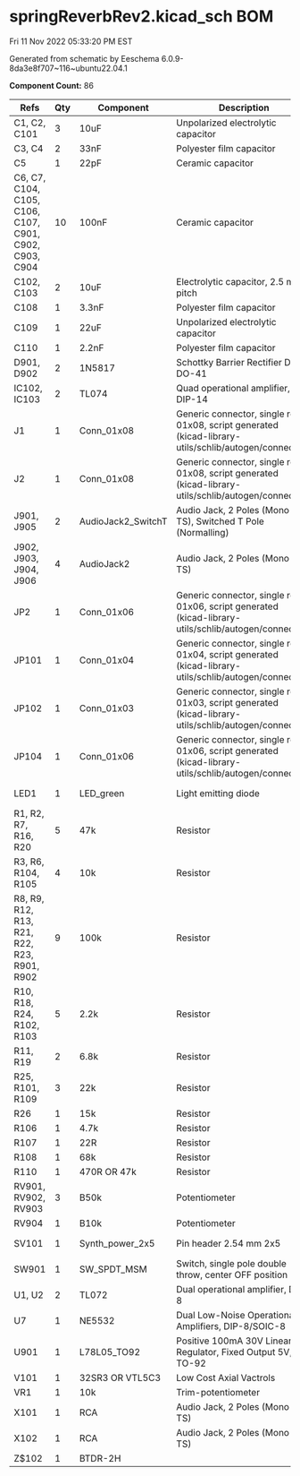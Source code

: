 # springReverbRev2.kicad_sch BOM

Fri 11 Nov 2022 05:33:20 PM EST

Generated from schematic by Eeschema 6.0.9-8da3e8f707~116~ubuntu22.04.1

**Component Count:** 86

| Refs | Qty | Component | Description | Vendor | SKU |
| ----- | --- | ---- | ----------- | ---- | ---- |
| C1, C2, C101 | 3 | 10uF | Unpolarized electrolytic capacitor | Tayda |  |
| C3, C4 | 2 | 33nF | Polyester film capacitor | Tayda |  |
| C5 | 1 | 22pF | Ceramic capacitor | Tayda |  |
| C6, C7, C104, C105, C106, C107, C901, C902, C903, C904 | 10 | 100nF | Ceramic capacitor | Tayda |  |
| C102, C103 | 2 | 10uF | Electrolytic capacitor, 2.5 mm pitch | Tayda | A-4349 |
| C108 | 1 | 3.3nF | Polyester film capacitor | Tayda |  |
| C109 | 1 | 22uF | Unpolarized electrolytic capacitor | Tayda |  |
| C110 | 1 | 2.2nF | Polyester film capacitor | Tayda |  |
| D901, D902 | 2 | 1N5817 | Schottky Barrier Rectifier Diode, DO-41 | Tayda | A-159 |
| IC102, IC103 | 2 | TL074 | Quad operational amplifier, DIP-14 | Tayda | A-1138 |
| J1 | 1 | Conn_01x08 | Generic connector, single row, 01x08, script generated (kicad-library-utils/schlib/autogen/connector/) |  |  |
| J2 | 1 | Conn_01x08 | Generic connector, single row, 01x08, script generated (kicad-library-utils/schlib/autogen/connector/) |  |  |
| J901, J905 | 2 | AudioJack2_SwitchT | Audio Jack, 2 Poles (Mono / TS), Switched T Pole (Normalling) | Tayda | A-1121 |
| J902, J903, J904, J906 | 4 | AudioJack2 | Audio Jack, 2 Poles (Mono / TS) | Tayda | A-1121 |
| JP2 | 1 | Conn_01x06 | Generic connector, single row, 01x06, script generated (kicad-library-utils/schlib/autogen/connector/) |  |  |
| JP101 | 1 | Conn_01x04 | Generic connector, single row, 01x04, script generated (kicad-library-utils/schlib/autogen/connector/) |  |  |
| JP102 | 1 | Conn_01x03 | Generic connector, single row, 01x03, script generated (kicad-library-utils/schlib/autogen/connector/) |  |  |
| JP104 | 1 | Conn_01x06 | Generic connector, single row, 01x06, script generated (kicad-library-utils/schlib/autogen/connector/) |  |  |
| LED1 | 1 | LED_green | Light emitting diode | Tayda | A-1553 |
| R1, R2, R7, R16, R20 | 5 | 47k | Resistor | Tayda |  |
| R3, R6, R104, R105 | 4 | 10k | Resistor | Tayda |  |
| R8, R9, R12, R13, R21, R22, R23, R901, R902 | 9 | 100k | Resistor | Tayda |  |
| R10, R18, R24, R102, R103 | 5 | 2.2k | Resistor | Tayda |  |
| R11, R19 | 2 | 6.8k | Resistor | Tayda |  |
| R25, R101, R109 | 3 | 22k | Resistor | Tayda |  |
| R26 | 1 | 15k | Resistor | Tayda |  |
| R106 | 1 | 4.7k | Resistor | Tayda |  |
| R107 | 1 | 22R | Resistor | Tayda |  |
| R108 | 1 | 68k | Resistor | Tayda |  |
| R110 | 1 | 470R OR 47k | Resistor | Tayda |  |
| RV901, RV902, RV903 | 3 | B50k | Potentiometer | Tayda |  |
| RV904 | 1 | B10k | Potentiometer | Tayda |  |
| SV101 | 1 | Synth_power_2x5 | Pin header 2.54 mm 2x5 | Tayda | A-2939 |
| SW901 | 1 | SW_SPDT_MSM | Switch, single pole double throw, center OFF position | Tayda | A-3187 |
| U1, U2 | 2 | TL072 | Dual operational amplifier, DIP-8 | Tayda | A-037 |
| U7 | 1 | NE5532 | Dual Low-Noise Operational Amplifiers, DIP-8/SOIC-8 |  |  |
| U901 | 1 | L78L05_TO92 | Positive 100mA 30V Linear Regulator, Fixed Output 5V, TO-92 | Tayda | A-176 |
| V101 | 1 | 32SR3 OR VTL5C3 | Low Cost Axial Vactrols |  |  |
| VR1 | 1 | 10k | Trim-potentiometer | Tayda |  |
| X101 | 1 | RCA | Audio Jack, 2 Poles (Mono / TS) | Tayda | A-1121 |
| X102 | 1 | RCA | Audio Jack, 2 Poles (Mono / TS) | Tayda | A-1121 |
| Z$102 | 1 | BTDR-2H |  |  |  |
    
